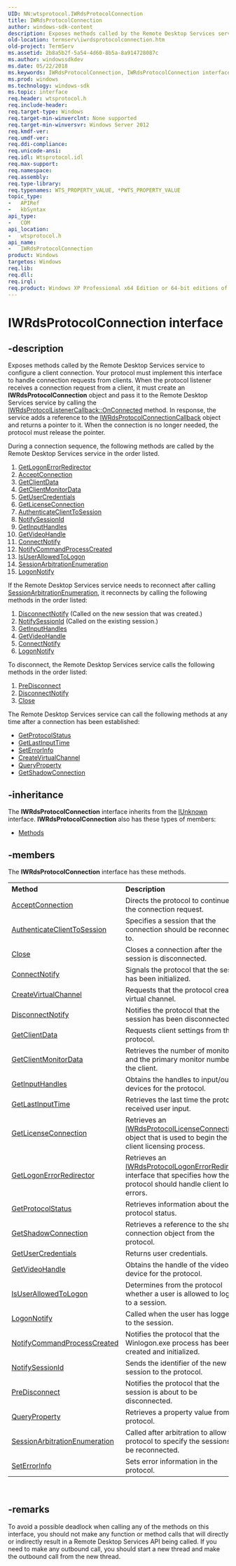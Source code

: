 ```yaml
---
UID: NN:wtsprotocol.IWRdsProtocolConnection
title: IWRdsProtocolConnection
author: windows-sdk-content
description: Exposes methods called by the Remote Desktop Services service to configure a client connection.
old-location: termserv\iwrdsprotocolconnection.htm
old-project: TermServ
ms.assetid: 2b8a5b2f-5a54-4d60-8b5a-8a914728087c
ms.author: windowssdkdev
ms.date: 05/22/2018
ms.keywords: IWRdsProtocolConnection, IWRdsProtocolConnection interface [Remote Desktop Services], IWRdsProtocolConnection interface [Remote Desktop Services],described, termserv.iwrdsprotocolconnection, wtsprotocol/IWRdsProtocolConnection
ms.prod: windows
ms.technology: windows-sdk
ms.topic: interface
req.header: wtsprotocol.h
req.include-header: 
req.target-type: Windows
req.target-min-winverclnt: None supported
req.target-min-winversvr: Windows Server 2012
req.kmdf-ver: 
req.umdf-ver: 
req.ddi-compliance: 
req.unicode-ansi: 
req.idl: Wtsprotocol.idl
req.max-support: 
req.namespace: 
req.assembly: 
req.type-library: 
req.typenames: WTS_PROPERTY_VALUE, *PWTS_PROPERTY_VALUE
topic_type:
-	APIRef
-	kbSyntax
api_type:
-	COM
api_location:
-	wtsprotocol.h
api_name:
-	IWRdsProtocolConnection
product: Windows
targetos: Windows
req.lib: 
req.dll: 
req.irql: 
req.product: Windows XP Professional x64 Edition or 64-bit editions of     Windows Server 2003
---
```


# IWRdsProtocolConnection interface


## -description


Exposes methods called by the Remote Desktop Services service to configure a client connection. Your protocol must implement this interface to handle connection requests from clients. When the protocol listener receives a connection request from a client, it must create an <b>IWRdsProtocolConnection</b> object and pass it to the Remote Desktop Services service by calling  the <a href="https://msdn.microsoft.com/9d2d5393-f0a6-40ec-9bf2-2e8c945693db">IWRdsProtocolListenerCallback::OnConnected</a> method. In response, the service adds a reference to the <a href="https://msdn.microsoft.com/81a73688-f39e-4960-8587-602d56c11e7e">IWRdsProtocolConnectionCallback</a> object and returns a pointer to it. When the connection is no longer needed, the protocol must release the pointer.

During a connection sequence, the following methods are called by the Remote Desktop Services service in the order listed.
<ol>
<li>
<a href="https://msdn.microsoft.com/9613330F-B8DE-48C7-892C-FB8F50739C13">GetLogonErrorRedirector</a>
</li>
<li>
<a href="https://msdn.microsoft.com/ef7e13ad-eeb8-4452-b3d6-a137b766f98f">AcceptConnection</a>
</li>
<li>
<a href="https://msdn.microsoft.com/4005ff92-56ea-46ae-a546-e08a80303ef5">GetClientData</a>
</li>
<li>
<a href="https://msdn.microsoft.com/df70ff56-3e12-4842-a818-31ee75da96a9">GetClientMonitorData</a>
</li>
<li>
<a href="https://msdn.microsoft.com/dcd8de76-e260-4b3b-98ca-4f486b3b6635">GetUserCredentials</a>
</li>
<li>
<a href="https://msdn.microsoft.com/6c75f80a-0d47-489d-b684-f718326e2b0d">GetLicenseConnection</a>
</li>
<li>
<a href="https://msdn.microsoft.com/314f1ae8-5b2d-4c95-bb2d-0d9288d38934">AuthenticateClientToSession</a>
</li>
<li>
<a href="https://msdn.microsoft.com/82bf892e-5e6f-4057-ac36-00e046080c93">NotifySessionId</a>
</li>
<li>
<a href="https://msdn.microsoft.com/42f20dfc-e625-4b53-b055-750af4cbd3ec">GetInputHandles</a>
</li>
<li>
<a href="https://msdn.microsoft.com/069ee899-ae3a-4043-92b5-e193dbfe4f54">GetVideoHandle</a>
</li>
<li>
<a href="https://msdn.microsoft.com/057a093b-9b2d-4a2e-9593-fe0251427be0">ConnectNotify</a>
</li>
<li>
<a href="https://msdn.microsoft.com/B2A9CC5A-6E6E-418D-9C03-FDF207AFB683">NotifyCommandProcessCreated</a>
</li>
<li>
<a href="https://msdn.microsoft.com/4e2c5d2b-ec45-45ea-8bd3-71aaa0b15529">IsUserAllowedToLogon</a>
</li>
<li>
<a href="https://msdn.microsoft.com/d0e93014-1f79-47ac-bf3a-c100eb652751">SessionArbitrationEnumeration</a>
</li>
<li>
<a href="https://msdn.microsoft.com/2b6ce1cd-0e9f-465d-a5d6-e0d35bddebc4">LogonNotify</a>
</li>
</ol>If the Remote Desktop Services service needs to reconnect after calling <a href="https://msdn.microsoft.com/d0e93014-1f79-47ac-bf3a-c100eb652751">SessionArbitrationEnumeration</a>, it reconnects by calling the following methods in the order listed:
<ol>
<li>
<a href="https://msdn.microsoft.com/2399677b-0859-4e43-9dbc-0b08fa0647b0">DisconnectNotify</a> (Called on the new session that was created.)</li>
<li>
<a href="https://msdn.microsoft.com/82bf892e-5e6f-4057-ac36-00e046080c93">NotifySessionId</a> (Called on the existing session.)</li>
<li>
<a href="https://msdn.microsoft.com/42f20dfc-e625-4b53-b055-750af4cbd3ec">GetInputHandles</a>
</li>
<li>
<a href="https://msdn.microsoft.com/069ee899-ae3a-4043-92b5-e193dbfe4f54">GetVideoHandle</a>
</li>
<li>
<a href="https://msdn.microsoft.com/057a093b-9b2d-4a2e-9593-fe0251427be0">ConnectNotify</a>
</li>
<li>
<a href="https://msdn.microsoft.com/2b6ce1cd-0e9f-465d-a5d6-e0d35bddebc4">LogonNotify</a>
</li>
</ol>To disconnect, the Remote Desktop Services service calls the following methods in the order listed:
<ol>
<li>
<a href="https://msdn.microsoft.com/988032B5-94AA-40ED-B571-E7C2E652D023">PreDisconnect</a>
</li>
<li>
<a href="https://msdn.microsoft.com/2399677b-0859-4e43-9dbc-0b08fa0647b0">DisconnectNotify</a>
</li>
<li>
<a href="https://msdn.microsoft.com/library/windows/hardware/hh451151">Close</a>
</li>
</ol>The Remote Desktop Services service can call the following methods at any time after a connection has been established:
<ul>
<li>
<a href="https://msdn.microsoft.com/A89C2E3F-AC75-4CFB-9DA7-00DCEDCA1C1A">GetProtocolStatus</a>
</li>
<li>
<a href="https://msdn.microsoft.com/1a6acbd2-6155-4513-8892-50a4552abb12">GetLastInputTime</a>
</li>
<li>
<a href="https://msdn.microsoft.com/114abaf1-fe67-4d80-ad5d-f49aac9dd587">SetErrorInfo</a>
</li>
<li>
<a href="https://msdn.microsoft.com/c0302081-06af-44af-a9ed-936d705e711b">CreateVirtualChannel</a>
</li>
<li>
<a href="https://msdn.microsoft.com/d504a40f-5dc5-4c1b-960f-d41cccef9154">QueryProperty</a>
</li>
<li>
<a href="https://msdn.microsoft.com/1b1059af-f673-47fd-85fc-57df76adfbcf">GetShadowConnection</a>
</li>
</ul>

## -inheritance

The <b xmlns:loc="http://microsoft.com/wdcml/l10n">IWRdsProtocolConnection</b> interface inherits from the <a href="https://msdn.microsoft.com/33f1d79a-33fc-4ce5-a372-e08bda378332">IUnknown</a> interface. <b>IWRdsProtocolConnection</b> also has these types of members:
<ul>
<li><a href="https://docs.microsoft.com/">Methods</a></li>
</ul>

## -members

The <b>IWRdsProtocolConnection</b> interface has these methods.
<table class="members" id="memberListMethods">
<tr>
<th align="left" width="37%">Method</th>
<th align="left" width="63%">Description</th>
</tr>
<tr data="declared;">
<td align="left" width="37%">
<a href="https://msdn.microsoft.com/ef7e13ad-eeb8-4452-b3d6-a137b766f98f">AcceptConnection</a>
</td>
<td align="left" width="63%">
Directs the protocol to continue with the connection request.

</td>
</tr>
<tr data="declared;">
<td align="left" width="37%">
<a href="https://msdn.microsoft.com/314f1ae8-5b2d-4c95-bb2d-0d9288d38934">AuthenticateClientToSession</a>
</td>
<td align="left" width="63%">
Specifies a session that the connection should be reconnected to.

</td>
</tr>
<tr data="declared;">
<td align="left" width="37%">
<a href="https://msdn.microsoft.com/library/windows/hardware/hh451151">Close</a>
</td>
<td align="left" width="63%">
Closes a connection after the session is disconnected.

</td>
</tr>
<tr data="declared;">
<td align="left" width="37%">
<a href="https://msdn.microsoft.com/057a093b-9b2d-4a2e-9593-fe0251427be0">ConnectNotify</a>
</td>
<td align="left" width="63%">
Signals the protocol that the session has been initialized.

</td>
</tr>
<tr data="declared;">
<td align="left" width="37%">
<a href="https://msdn.microsoft.com/c0302081-06af-44af-a9ed-936d705e711b">CreateVirtualChannel</a>
</td>
<td align="left" width="63%">
Requests that the protocol create a virtual channel.

</td>
</tr>
<tr data="declared;">
<td align="left" width="37%">
<a href="https://msdn.microsoft.com/2399677b-0859-4e43-9dbc-0b08fa0647b0">DisconnectNotify</a>
</td>
<td align="left" width="63%">
Notifies the protocol that the session has been disconnected.

</td>
</tr>
<tr data="declared;">
<td align="left" width="37%">
<a href="https://msdn.microsoft.com/4005ff92-56ea-46ae-a546-e08a80303ef5">GetClientData</a>
</td>
<td align="left" width="63%">
Requests client settings from the protocol.

</td>
</tr>
<tr data="declared;">
<td align="left" width="37%">
<a href="https://msdn.microsoft.com/df70ff56-3e12-4842-a818-31ee75da96a9">GetClientMonitorData</a>
</td>
<td align="left" width="63%">
Retrieves the number of monitors and the primary monitor number on the client.

</td>
</tr>
<tr data="declared;">
<td align="left" width="37%">
<a href="https://msdn.microsoft.com/42f20dfc-e625-4b53-b055-750af4cbd3ec">GetInputHandles</a>
</td>
<td align="left" width="63%">
Obtains the handles to input/output devices for the protocol.

</td>
</tr>
<tr data="declared;">
<td align="left" width="37%">
<a href="https://msdn.microsoft.com/1a6acbd2-6155-4513-8892-50a4552abb12">GetLastInputTime</a>
</td>
<td align="left" width="63%">
Retrieves the last time the protocol received user input.

</td>
</tr>
<tr data="declared;">
<td align="left" width="37%">
<a href="https://msdn.microsoft.com/6c75f80a-0d47-489d-b684-f718326e2b0d">GetLicenseConnection</a>
</td>
<td align="left" width="63%">
Retrieves an <a href="https://msdn.microsoft.com/498c31c5-1cb6-41d7-91fb-7409ea03dda0">IWRdsProtocolLicenseConnection</a> object that is used to begin the client licensing process.

</td>
</tr>
<tr data="declared;">
<td align="left" width="37%">
<a href="https://msdn.microsoft.com/9613330F-B8DE-48C7-892C-FB8F50739C13">GetLogonErrorRedirector</a>
</td>
<td align="left" width="63%">
Retrieves an <a href="https://msdn.microsoft.com/43c283f5-c902-49cc-81a0-15fc6316c7d4">IWRdsProtocolLogonErrorRedirector</a> interface that specifies how the protocol should handle client logon errors.

</td>
</tr>
<tr data="declared;">
<td align="left" width="37%">
<a href="https://msdn.microsoft.com/A89C2E3F-AC75-4CFB-9DA7-00DCEDCA1C1A">GetProtocolStatus</a>
</td>
<td align="left" width="63%">
Retrieves information about the protocol status.

</td>
</tr>
<tr data="declared;">
<td align="left" width="37%">
<a href="https://msdn.microsoft.com/1b1059af-f673-47fd-85fc-57df76adfbcf">GetShadowConnection</a>
</td>
<td align="left" width="63%">
Retrieves a reference to the shadow connection object from the protocol.

</td>
</tr>
<tr data="declared;">
<td align="left" width="37%">
<a href="https://msdn.microsoft.com/dcd8de76-e260-4b3b-98ca-4f486b3b6635">GetUserCredentials</a>
</td>
<td align="left" width="63%">
Returns user credentials.

</td>
</tr>
<tr data="declared;">
<td align="left" width="37%">
<a href="https://msdn.microsoft.com/069ee899-ae3a-4043-92b5-e193dbfe4f54">GetVideoHandle</a>
</td>
<td align="left" width="63%">
Obtains the handle of the video device for the protocol.

</td>
</tr>
<tr data="declared;">
<td align="left" width="37%">
<a href="https://msdn.microsoft.com/4e2c5d2b-ec45-45ea-8bd3-71aaa0b15529">IsUserAllowedToLogon</a>
</td>
<td align="left" width="63%">
Determines from the protocol whether a user is allowed to log on to a session.

</td>
</tr>
<tr data="declared;">
<td align="left" width="37%">
<a href="https://msdn.microsoft.com/2b6ce1cd-0e9f-465d-a5d6-e0d35bddebc4">LogonNotify</a>
</td>
<td align="left" width="63%">
Called when the user has logged on to the session.

</td>
</tr>
<tr data="declared;">
<td align="left" width="37%">
<a href="https://msdn.microsoft.com/B2A9CC5A-6E6E-418D-9C03-FDF207AFB683">NotifyCommandProcessCreated</a>
</td>
<td align="left" width="63%">
Notifies the protocol that the Winlogon.exe process has been created and initialized.

</td>
</tr>
<tr data="declared;">
<td align="left" width="37%">
<a href="https://msdn.microsoft.com/82bf892e-5e6f-4057-ac36-00e046080c93">NotifySessionId</a>
</td>
<td align="left" width="63%">
Sends the identifier of the new session to the protocol.

</td>
</tr>
<tr data="declared;">
<td align="left" width="37%">
<a href="https://msdn.microsoft.com/988032B5-94AA-40ED-B571-E7C2E652D023">PreDisconnect</a>
</td>
<td align="left" width="63%">
Notifies the protocol that the session is about to be disconnected.

</td>
</tr>
<tr data="declared;">
<td align="left" width="37%">
<a href="https://msdn.microsoft.com/d504a40f-5dc5-4c1b-960f-d41cccef9154">QueryProperty</a>
</td>
<td align="left" width="63%">
Retrieves a property value from the protocol.

</td>
</tr>
<tr data="declared;">
<td align="left" width="37%">
<a href="https://msdn.microsoft.com/d0e93014-1f79-47ac-bf3a-c100eb652751">SessionArbitrationEnumeration</a>
</td>
<td align="left" width="63%">
Called after arbitration to allow the protocol to specify the sessions to be reconnected.

</td>
</tr>
<tr data="declared;">
<td align="left" width="37%">
<a href="https://msdn.microsoft.com/114abaf1-fe67-4d80-ad5d-f49aac9dd587">SetErrorInfo</a>
</td>
<td align="left" width="63%">
Sets error information in the protocol.

</td>
</tr>
</table> 


## -remarks



To avoid a possible deadlock when calling any of the methods on this interface, you should not make any function or method calls that will directly or indirectly result in a Remote Desktop Services API being called. If you need to make any outbound call, you should start a new thread and make the outbound call from the new thread.



